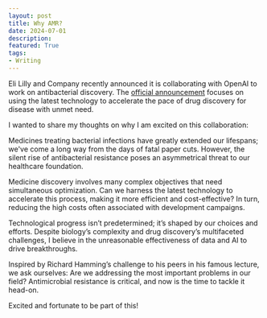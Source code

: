 ```yaml
---
layout: post
title: Why AMR?
date: 2024-07-01
description:
featured: True
tags:
- Writing
---
```


Eli Lilly and Company recently announced it is collaborating with OpenAI to work on antibacterial discovery. The [official announcement](https://investor.lilly.com/news-releases/news-release-details/lilly-collaborates-openai-discover-novel-medicines-treat-drug) focuses on using the latest technology to accelerate the pace of drug discovery for disease with unmet need. 

I wanted to share my thoughts on why I am excited on this collaboration: 

Medicines treating bacterial infections have greatly extended our lifespans; we've come a long way from the days of fatal paper cuts. However, the silent rise of antibacterial resistance poses an asymmetrical threat to our healthcare foundation.  
  
Medicine discovery involves many complex objectives that need simultaneous optimization. Can we harness the latest technology to accelerate this process, making it more efficient and cost-effective? In turn, reducing the high costs often associated with development campaigns.  
  
Technological progress isn’t predetermined; it’s shaped by our choices and efforts. Despite biology’s complexity and drug discovery’s multifaceted challenges, I believe in the unreasonable effectiveness of data and AI to drive breakthroughs.  
  
Inspired by Richard Hamming’s challenge to his peers in his famous lecture, we ask ourselves: Are we addressing the most important problems in our field? Antimicrobial resistance is critical, and now is the time to tackle it head-on.  
  
Excited and fortunate to be part of this!